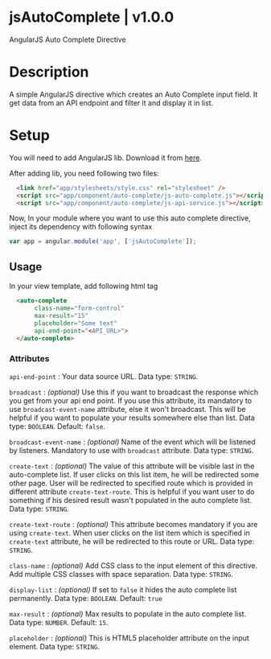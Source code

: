 # jsAutoComplete | v1.0.0
AngularJS Auto Complete Directive

# Description
A simple AngularJS directive which creates an Auto Complete input field. It get data from an API endpoint and filter it and display it in list.

# Setup
You will need to add AngularJS lib. Download it from [here](https://angularjs.org/).

After adding lib, you need following two files: 
```html
  <link href="app/stylesheets/style.css" rel="stylesheet" />
  <script src="app/component/auto-complete/js-auto-complete.js"></script>
  <script src="app/component/auto-complete/js-api-service.js"></script>
```
Now, In your module where you want to use this auto complete directive, inject its dependency with following syntax
```javascript
var app = angular.module('app', ['jsAutoComplete']);
```

## Usage
In your view template, add following html tag
```html
  <auto-complete
       class-name="form-control"
       max-result="15"
       placeholder="Some text"
       api-end-point="<API_URL>">
  </auto-complete>
```

### Attributes

`api-end-point` : Your data source URL. Data type: `STRING`.

`broadcast` : *(optional)* Use this if you want to broadcast the response which you get from your api end point. If you use this attribute, its mandatory to use `broadcast-event-name` attribute, else it won't broadcast. This will be helpful if you want to populate your results somewhere else than list. Data type: `BOOLEAN`. Default: `false`.

`broadcast-event-name` : *(optional)* Name of the event which will be listened by listeners. Mandatory to use with `broadcast` attribute. Data type: `STRING`.

`create-text` : *(optional)* The value of this attribute will be visible last in the auto-complete list. If user clicks on this list item, he will be redirected some other page. User will be redirected to specified route which is provided in different attribute `create-text-route`. This is helpful if you want user to do something if his desired result wasn't populated in the auto complete list. Data type: `STRING`.

`create-text-route` : *(optional)* This attribute becomes mandatory if you are using `create-text`. When user clicks on the list item which is specified in `create-text` attribute, he will be redirected to this route or URL. Data type: `STRING`.

`class-name` : *(optional)* Add CSS class to the input element of this directive. Add multiple CSS classes with space separation. Data type: `STRING`.

`display-list` : *(optional)* If set to `false` it hides the auto complete list permanently. Data type: `BOOLEAN`. Default: `true`

`max-result` : *(optional)* Max results to populate in the auto complete list. Data type: `NUMBER`. Default: `15`.

`placeholder` : *(optional)* This is HTML5 placeholder attribute on the input element. Data type: `STRING`.

